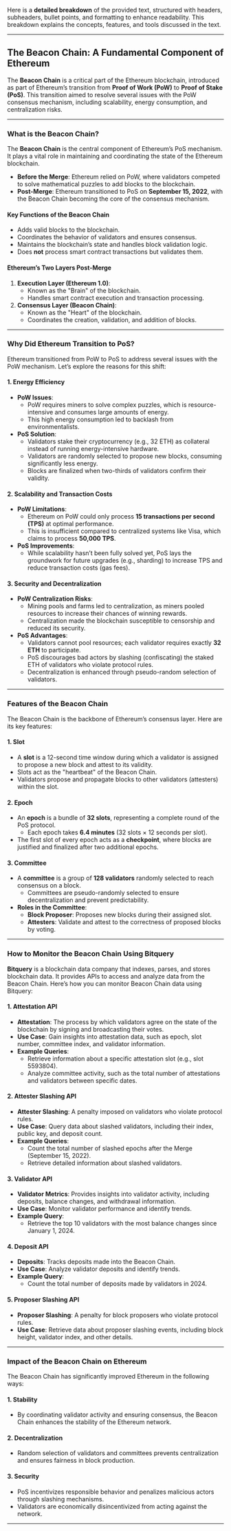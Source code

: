 Here is a **detailed breakdown** of the provided text, structured with headers, subheaders, bullet points, and formatting to enhance readability. This breakdown explains the concepts, features, and tools discussed in the text.

---

## **The Beacon Chain: A Fundamental Component of Ethereum**

The **Beacon Chain** is a critical part of the Ethereum blockchain, introduced as part of Ethereum’s transition from **Proof of Work (PoW)** to **Proof of Stake (PoS)**. This transition aimed to resolve several issues with the PoW consensus mechanism, including scalability, energy consumption, and centralization risks.

---

### **What is the Beacon Chain?**

The **Beacon Chain** is the central component of Ethereum’s PoS mechanism. It plays a vital role in maintaining and coordinating the state of the Ethereum blockchain.

- **Before the Merge**: Ethereum relied on PoW, where validators competed to solve mathematical puzzles to add blocks to the blockchain.
- **Post-Merge**: Ethereum transitioned to PoS on **September 15, 2022**, with the Beacon Chain becoming the core of the consensus mechanism.

#### **Key Functions of the Beacon Chain**
- Adds valid blocks to the blockchain.
- Coordinates the behavior of validators and ensures consensus.
- Maintains the blockchain’s state and handles block validation logic.
- Does **not** process smart contract transactions but validates them.

#### **Ethereum’s Two Layers Post-Merge**
1. **Execution Layer (Ethereum 1.0)**:
   - Known as the "Brain" of the blockchain.
   - Handles smart contract execution and transaction processing.
2. **Consensus Layer (Beacon Chain)**:
   - Known as the "Heart" of the blockchain.
   - Coordinates the creation, validation, and addition of blocks.

---

### **Why Did Ethereum Transition to PoS?**

Ethereum transitioned from PoW to PoS to address several issues with the PoW mechanism. Let’s explore the reasons for this shift:

#### **1. Energy Efficiency**
- **PoW Issues**:
  - PoW requires miners to solve complex puzzles, which is resource-intensive and consumes large amounts of energy.
  - This high energy consumption led to backlash from environmentalists.
- **PoS Solution**:
  - Validators stake their cryptocurrency (e.g., 32 ETH) as collateral instead of running energy-intensive hardware.
  - Validators are randomly selected to propose new blocks, consuming significantly less energy.
  - Blocks are finalized when two-thirds of validators confirm their validity.

#### **2. Scalability and Transaction Costs**
- **PoW Limitations**:
  - Ethereum on PoW could only process **15 transactions per second (TPS)** at optimal performance.
  - This is insufficient compared to centralized systems like Visa, which claims to process **50,000 TPS**.
- **PoS Improvements**:
  - While scalability hasn’t been fully solved yet, PoS lays the groundwork for future upgrades (e.g., sharding) to increase TPS and reduce transaction costs (gas fees).

#### **3. Security and Decentralization**
- **PoW Centralization Risks**:
  - Mining pools and farms led to centralization, as miners pooled resources to increase their chances of winning rewards.
  - Centralization made the blockchain susceptible to censorship and reduced its security.
- **PoS Advantages**:
  - Validators cannot pool resources; each validator requires exactly **32 ETH** to participate.
  - PoS discourages bad actors by slashing (confiscating) the staked ETH of validators who violate protocol rules.
  - Decentralization is enhanced through pseudo-random selection of validators.

---

### **Features of the Beacon Chain**

The Beacon Chain is the backbone of Ethereum’s consensus layer. Here are its key features:

#### **1. Slot**
- A **slot** is a 12-second time window during which a validator is assigned to propose a new block and attest to its validity.
- Slots act as the "heartbeat" of the Beacon Chain.
- Validators propose and propagate blocks to other validators (attesters) within the slot.

#### **2. Epoch**
- An **epoch** is a bundle of **32 slots**, representing a complete round of the PoS protocol.
  - Each epoch takes **6.4 minutes** (32 slots × 12 seconds per slot).
- The first slot of every epoch acts as a **checkpoint**, where blocks are justified and finalized after two additional epochs.

#### **3. Committee**
- A **committee** is a group of **128 validators** randomly selected to reach consensus on a block.
  - Committees are pseudo-randomly selected to ensure decentralization and prevent predictability.
- **Roles in the Committee**:
  - **Block Proposer**: Proposes new blocks during their assigned slot.
  - **Attesters**: Validate and attest to the correctness of proposed blocks by voting.

---

### **How to Monitor the Beacon Chain Using Bitquery**

**Bitquery** is a blockchain data company that indexes, parses, and stores blockchain data. It provides APIs to access and analyze data from the Beacon Chain. Here’s how you can monitor Beacon Chain data using Bitquery:

#### **1. Attestation API**
- **Attestation**: The process by which validators agree on the state of the blockchain by signing and broadcasting their votes.
- **Use Case**: Gain insights into attestation data, such as epoch, slot number, committee index, and validator information.
- **Example Queries**:
  - Retrieve information about a specific attestation slot (e.g., slot 5593804).
  - Analyze committee activity, such as the total number of attestations and validators between specific dates.

#### **2. Attester Slashing API**
- **Attester Slashing**: A penalty imposed on validators who violate protocol rules.
- **Use Case**: Query data about slashed validators, including their index, public key, and deposit count.
- **Example Queries**:
  - Count the total number of slashed epochs after the Merge (September 15, 2022).
  - Retrieve detailed information about slashed validators.

#### **3. Validator API**
- **Validator Metrics**: Provides insights into validator activity, including deposits, balance changes, and withdrawal information.
- **Use Case**: Monitor validator performance and identify trends.
- **Example Query**:
  - Retrieve the top 10 validators with the most balance changes since January 1, 2024.

#### **4. Deposit API**
- **Deposits**: Tracks deposits made into the Beacon Chain.
- **Use Case**: Analyze validator deposits and identify trends.
- **Example Query**:
  - Count the total number of deposits made by validators in 2024.

#### **5. Proposer Slashing API**
- **Proposer Slashing**: A penalty for block proposers who violate protocol rules.
- **Use Case**: Retrieve data about proposer slashing events, including block height, validator index, and other details.

---

### **Impact of the Beacon Chain on Ethereum**

The Beacon Chain has significantly improved Ethereum in the following ways:

#### **1. Stability**
- By coordinating validator activity and ensuring consensus, the Beacon Chain enhances the stability of the Ethereum network.

#### **2. Decentralization**
- Random selection of validators and committees prevents centralization and ensures fairness in block production.

#### **3. Security**
- PoS incentivizes responsible behavior and penalizes malicious actors through slashing mechanisms.
- Validators are economically disincentivized from acting against the network.

---
